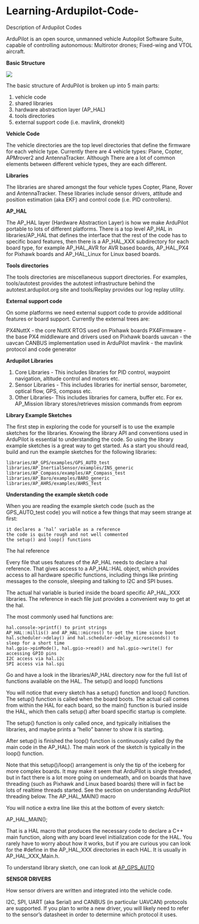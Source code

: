 # Learning-Ardupilot-Code-
Description of Ardupilot Codes

ArduPilot is an open source, unmanned vehicle Autopilot Software Suite, capable of controlling autonomous: Multirotor drones; Fixed-wing and VTOL aircraft.

<b>Basic Structure</b>

<img src = "https://github.com/sona-19/Learning-Ardupilot-Code-/blob/master/Selection_011.png" >

The basic structure of ArduPilot is broken up into 5 main parts:
<ol>
    <li>vehicle code
    <li>shared libraries
    <li>hardware abstraction layer (AP_HAL)
    <li>tools directories
    <li>external support code (i.e. mavlink, dronekit)
</ol>


<b>Vehicle Code</b>

The vehicle directories are the top level directories that define the firmware for each vehicle type. Currently there are 4 vehicle types: Plane, Copter, APMrover2 and AntennaTracker. Although There are a lot of common elements between different vehicle types, they are each different.

<b>Libraries</b>

The libraries are shared amongst the four vehicle types Copter, Plane, Rover and AntennaTracker. These libraries include sensor drivers, attitude and position estimation (aka EKF) and control code (i.e. PID controllers). 

<b>AP_HAL</b>

The AP_HAL layer (Hardware Abstraction Layer) is how we make ArduPilot portable to lots of different platforms. There is a top level AP_HAL in libraries/AP_HAL that defines the interface that the rest of the code has to specific board features, then there is a AP_HAL_XXX subdirectory for each board type, for example AP_HAL_AVR for AVR based boards, AP_HAL_PX4 for Pixhawk boards and AP_HAL_Linux for Linux based boards.



<b>Tools directories</b>

The tools directories are miscellaneous support directories. For examples, tools/autotest provides the autotest infrastructure behind the autotest.ardupilot.org site and tools/Replay provides our log replay utility.


<b>External support code</b>

On some platforms we need external support code to provide additional features or board support. Currently the external trees are:

PX4NuttX - the core NuttX RTOS used on Pixhawk boards
PX4Firmware - the base PX4 middleware and drivers used on Pixhawk boards
uavcan - the uavcan CANBUS implementation used in ArduPilot
mavlink - the mavlink protocol and code generator



<b>Ardupilot Libraries</b>

<ol>
    
 <li>Core Libraries - This includes libraries for PID control, waypoint navigation, altitude control and motors etc.
 <li>Sensor Libraries - This includes libraries for inertial sensor, barometer, optical flow, GPS, compass etc.
 <li>Other Libraries- This includes libraries for camera, buffer etc. For ex. AP_Mission library stores/retrieves mission commands from eeprom
    
 </ol>
 
 

<b>Library Example Sketches</b>

The first step in exploring the code for yourself is to use the example sketches for the libraries. 
Knowing the library API and conventions used in ArduPilot is essential to understanding the code. So using the library example sketches is a great way to get started. As a start you should read, build and run the example sketches for the following libraries:

    libraries/AP_GPS/examples/GPS_AUTO_test
    libraries/AP_InertialSensor/examples/INS_generic
    libraries/AP_Compass/examples/AP_Compass_test
    libraries/AP_Baro/examples/BARO_generic
    libraries/AP_AHRS/examples/AHRS_Test
    
    
 <b>Understanding the example sketch code</b>

When you are reading the example sketch code (such as the GPS_AUTO_test code) you will notice a few things that may seem strange at first:

    it declares a ‘hal’ variable as a reference
    the code is quite rough and not well commented
    the setup() and loop() functions

The hal reference

Every file that uses features of the AP_HAL needs to declare a hal reference. That gives access to a AP_HAL::HAL object, which provides access to all hardware specific functions, including things like printing messages to the console, sleeping and talking to I2C and SPI buses.

The actual hal variable is buried inside the board specific AP_HAL_XXX libraries. The reference in each file just provides a convenient way to get at the hal.

The most commonly used hal functions are:

    hal.console->printf() to print strings
    AP_HAL::millis() and AP_HAL::micros() to get the time since boot
    hal.scheduler->delay() and hal.scheduler->delay_microseconds() to sleep for a short time
    hal.gpio->pinMode(), hal.gpio->read() and hal.gpio->write() for accessing GPIO pins
    I2C access via hal.i2c
    SPI access via hal.spi

Go and have a look in the libraries/AP_HAL directory now for the full list of functions available on the HAL.
The setup() and loop() functions

You will notice that every sketch has a setup() function and loop() function. The setup() function is called when the board boots. The actual call comes from within the HAL for each board, so the main() function is buried inside the HAL, which then calls setup() after board specific startup is complete.

The setup() function is only called once, and typically initialises the libraries, and maybe prints a “hello” banner to show it is starting.

After setup() is finished the loop() function is continuously called (by the main code in the AP_HAL). The main work of the sketch is typically in the loop() function.

Note that this setup()/loop() arrangement is only the tip of the iceberg for more complex boards. It may make it seem that ArduPilot is single threaded, but in fact there is a lot more going on underneath, and on boards that have threading (such as Pixhawk and Linux based boards) there will in fact be lots of realtime threads started. See the section on understanding ArduPilot threading below.
The AP_HAL_MAIN() macro

You will notice a extra line like this at the bottom of every sketch:

AP_HAL_MAIN();

That is a HAL macro that produces the necessary code to declare a C++ main function, along with any board level initialization code for the HAL. You rarely have to worry about how it works, but if you are curious you can look for the #define in the AP_HAL_XXX directories in each HAL. It is usually in AP_HAL_XXX_Main.h.



To understand library sketch, one can look at [AP_GPS_AUTO](https://github.com/ArduPilot/ardupilot/edit/master/libraries/AP_GPS/examples/GPS_AUTO_test/GPS_AUTO_test.cpp)





<b>SENSOR DRIVERS</b>

How sensor drivers are written and integrated into the vehicle code.

I2C, SPI, UART (aka Serial) and CANBUS (in particular UAVCAN) protocols are supported. If you plan to write a new driver, you will likely need to refer to the sensor’s datasheet in order to determine which protocol it uses.
